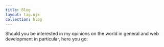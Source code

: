 ```yaml
---
title: Blog
layout: tag.njk
collection: blog
---
```


Should you be interested in my opinions on the world in general and web development in particular, here you go:
